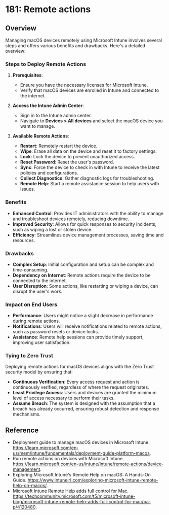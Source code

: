 # 181: Remote actions

## Overview
Managing macOS devices remotely using Microsoft Intune involves several steps and offers various benefits and drawbacks. Here's a detailed overview:

### Steps to Deploy Remote Actions

1. **Prerequisites**:
   - Ensure you have the necessary licenses for Microsoft Intune.
   - Verify that macOS devices are enrolled in Intune and connected to the internet.

2. **Access the Intune Admin Center**:
   - Sign in to the Intune admin center.
   - Navigate to **Devices > All devices** and select the macOS device you want to manage.

3. **Available Remote Actions**:
   - **Restart**: Remotely restart the device.
   - **Wipe**: Erase all data on the device and reset it to factory settings.
   - **Lock**: Lock the device to prevent unauthorized access.
   - **Reset Password**: Reset the user's password.
   - **Sync**: Force the device to check in with Intune to receive the latest policies and configurations.
   - **Collect Diagnostics**: Gather diagnostic logs for troubleshooting.
   - **Remote Help**: Start a remote assistance session to help users with issues.

### Benefits

- **Enhanced Control**: Provides IT administrators with the ability to manage and troubleshoot devices remotely, reducing downtime.
- **Improved Security**: Allows for quick responses to security incidents, such as wiping a lost or stolen device.
- **Efficiency**: Streamlines device management processes, saving time and resources.

### Drawbacks

- **Complex Setup**: Initial configuration and setup can be complex and time-consuming.
- **Dependency on Internet**: Remote actions require the device to be connected to the internet.
- **User Disruption**: Some actions, like restarting or wiping a device, can disrupt the user's work.

### Impact on End Users

- **Performance**: Users might notice a slight decrease in performance during remote actions.
- **Notifications**: Users will receive notifications related to remote actions, such as password resets or device locks.
- **Assistance**: Remote help sessions can provide timely support, improving user satisfaction.

### Tying to Zero Trust

Deploying remote actions for macOS devices aligns with the Zero Trust security model by ensuring that:

- **Continuous Verification**: Every access request and action is continuously verified, regardless of where the request originates.
- **Least Privilege Access**: Users and devices are granted the minimum level of access necessary to perform their tasks.
- **Assume Breach**: The system is designed with the assumption that a breach has already occurred, ensuring robust detection and response mechanisms.

## Reference

* Deployment guide to manage macOS devices in Microsoft Intune. https://learn.microsoft.com/en-us/mem/intune/fundamentals/deployment-guide-platform-macos.
* Run remote actions on devices with Microsoft Intune. https://learn.microsoft.com/en-us/intune/intune/remote-actions/device-management.
* Exploring Microsoft Intune's Remote Help on macOS: A Hands-On Guide. https://www.intuneirl.com/exploring-microsoft-intune-remote-help-on-macos/.
* Microsoft Intune Remote Help adds full control for Mac. https://techcommunity.microsoft.com/t5/microsoft-intune-blog/microsoft-intune-remote-help-adds-full-control-for-mac/ba-p/4120480.

